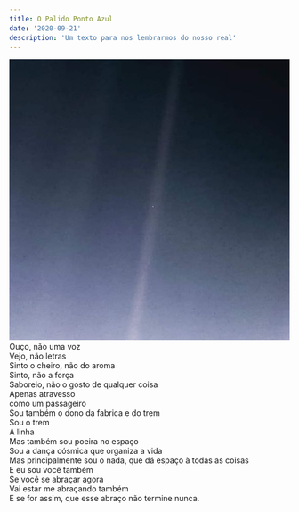 ```yaml
---
title: O Palido Ponto Azul
date: '2020-09-21'
description: 'Um texto para nos lembrarmos do nosso real'
---
```


![Foto: "o pálido ponto azul". Aquela foto tirada a 6 bilhões de quilômetros da terra no espaço, mostrando o tamanho que somos pro Universo.](./palido-ponto-azul.jpg)
Ouço, não uma voz  
Vejo, não letras  
Sinto o cheiro, não do aroma  
Sinto, não a força  
Saboreio, não o gosto de qualquer coisa  
Apenas atravesso  
como um passageiro  
Sou também o dono da fabrica e do trem  
Sou o trem  
A linha  
Mas também sou poeira no espaço  
Sou a dança cósmica que organiza a vida  
Mas principalmente sou o nada, que dá espaço à todas as coisas  
E eu sou você também  
Se você se abraçar agora  
Vai estar me abraçando também  
E se for assim, que esse abraço não termine nunca.
